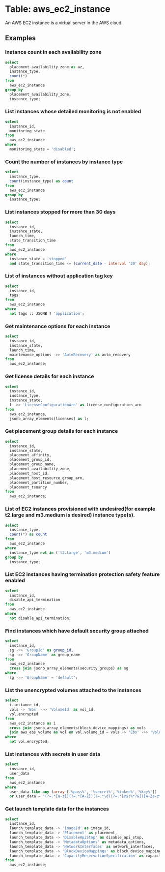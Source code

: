 # Table: aws_ec2_instance

An AWS EC2 instance is a virtual server in the AWS cloud.

## Examples

### Instance count in each availability zone

```sql
select
  placement_availability_zone as az,
  instance_type,
  count(*)
from
  aws_ec2_instance
group by
  placement_availability_zone,
  instance_type;
```

### List instances whose detailed monitoring is not enabled

```sql
select
  instance_id,
  monitoring_state
from
  aws_ec2_instance
where
  monitoring_state = 'disabled';
```

### Count the number of instances by instance type

```sql
select
  instance_type,
  count(instance_type) as count
from
  aws_ec2_instance
group by
  instance_type;
```

### List instances stopped for more than 30 days

```sql
select
  instance_id,
  instance_state,
  launch_time,
  state_transition_time
from
  aws_ec2_instance
where
  instance_state = 'stopped'
  and state_transition_time <= (current_date - interval '30' day);
```

### List of instances without application tag key

```sql
select
  instance_id,
  tags
from
  aws_ec2_instance
where
  not tags :: JSONB ? 'application';
```

### Get maintenance options for each instance

```sql
select
  instance_id,
  instance_state,
  launch_time,
  maintenance_options ->> 'AutoRecovery' as auto_recovery
from
  aws_ec2_instance;
```

### Get license details for each instance

```sql
select
  instance_id,
  instance_type,
  instance_state,
  l ->> 'LicenseConfigurationArn' as license_configuration_arn
from
  aws_ec2_instance,
  jsonb_array_elements(licenses) as l;
```

### Get placement group details for each instance

```sql
select
  instance_id,
  instance_state,
  placement_affinity,
  placement_group_id,
  placement_group_name,
  placement_availability_zone,
  placement_host_id,
  placement_host_resource_group_arn,
  placement_partition_number,
  placement_tenancy
from
  aws_ec2_instance;
```

### List of EC2 instances provisioned with undesired(for example t2.large and m3.medium is desired) instance type(s).

```sql
select
  instance_type,
  count(*) as count
from
  aws_ec2_instance
where
  instance_type not in ('t2.large', 'm3.medium')
group by
  instance_type;
```

### List EC2 instances having termination protection safety feature enabled

```sql
select
  instance_id,
  disable_api_termination
from
  aws_ec2_instance
where
  not disable_api_termination;
```

### Find instances which have default security group attached

```sql
select
  instance_id,
  sg ->> 'GroupId' as group_id,
  sg ->> 'GroupName' as group_name
from
  aws_ec2_instance
  cross join jsonb_array_elements(security_groups) as sg
where
  sg ->> 'GroupName' = 'default';
```

### List the unencrypted volumes attached to the instances

```sql
select
  i.instance_id,
  vols -> 'Ebs' ->> 'VolumeId' as vol_id,
  vol.encrypted
from
  aws_ec2_instance as i
  cross join jsonb_array_elements(block_device_mappings) as vols
  join aws_ebs_volume as vol on vol.volume_id = vols -> 'Ebs' ->> 'VolumeId'
where
  not vol.encrypted;
```

### List instances with secrets in user data

```sql
select
  instance_id,
  user_data
from
  aws_ec2_instance
where
  user_data like any (array ['%pass%', '%secret%','%token%','%key%'])
  or user_data ~ '(?=.*[a-z])(?=.*[A-Z])(?=.*\d)(?=.*[@$!%*?&])[A-Za-z\d@$!%*?&]';
```

### Get launch template data for the instances

```sql
select
  instance_id,
  launch_template_data -> 'ImageId' as image_id,
  launch_template_data -> 'Placement' as placement,
  launch_template_data -> 'DisableApiStop' as disable_api_stop,
  launch_template_data -> 'MetadataOptions' as metadata_options,
  launch_template_data -> 'NetworkInterfaces' as network_interfaces,
  launch_template_data -> 'BlockDeviceMappings' as block_device_mappings,
  launch_template_data -> 'CapacityReservationSpecification' as capacity_reservation_specification
from
  aws_ec2_instance;
```